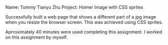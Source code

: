 Name: Tommy Tianyu Zhu
Project: Homer Image with CSS sprites

Successfully built a web page that shows a different part of a jpg image when you resize the browser screen. This was achieved using CSS sprites. 

Aprroximately 40 minutes were used completing this assignment. I worked on this assignment by myself. 